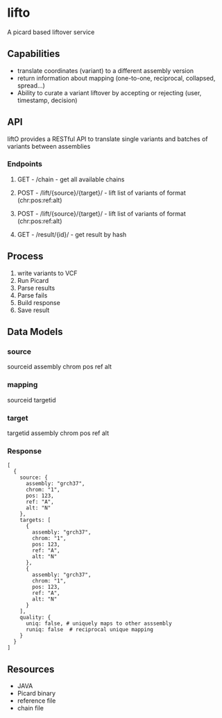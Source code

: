 # lifto

A picard based liftover service

## Capabilities

- translate coordinates (variant) to a different assembly version
- return information about mapping (one-to-one, reciprocal, collapsed, spread...)
- Ability to curate a variant liftover by accepting or rejecting (user, timestamp, decision)


## API 

liftO provides a RESTful API to translate single variants and batches of variants between assemblies

### Endpoints

1. GET - /chain - get all available chains

2. POST - /lift/{source}/{target}/ - lift list of variants of format (chr:pos:ref:alt)

3. POST - /lift/{source}/{target}/ - lift list of variants of format (chr:pos:ref:alt)

4. GET - /result/{id}/ - get result by hash 

## Process

1. write variants to VCF
2. Run Picard
3. Parse results
4. Parse fails
5. Build response
6. Save result

## Data Models

### source

sourceid
assembly
chrom
pos
ref
alt

### mapping

sourceid
targetid

### target
targetid
assembly
chrom
pos
ref
alt


### Response
```
[
  {
    source: {
      assembly: "grch37",
      chrom: "1",
      pos: 123,
      ref: "A",
      alt: "N"
    },
    targets: [
      {
        assembly: "grch37",
        chrom: "1",
        pos: 123,
        ref: "A",
        alt: "N"
      },
      {
        assembly: "grch37",
        chrom: "1",
        pos: 123,
        ref: "A",
        alt: "N"
      }
    ],
    quality: {
      uniq: false, # uniquely maps to other asssembly
      runiq: false  # reciprocal unique mapping
    }
  }
]
```
## Resources

- JAVA
- Picard binary
- reference file
- chain file

